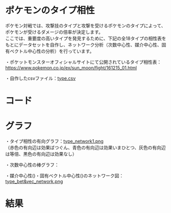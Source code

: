 # ポケモンのタイプ相性
ポケモン対戦では、攻撃技のタイプと攻撃を受けるポケモンのタイプによって、ポケモンが受けるダメージの倍率が決定します。<br>
ここでは、重要度の高いタイプを発見するために、下記の全18タイプの相性表をもとにデータセットを自作し、ネットワーク分析（次数中心性、媒介中心性、固有ベクトル中心性の分析）を行っています。<br>

・ポケットモンスターオフィシャルサイトにて公開されているタイプ相性表：https://www.pokemon.co.jp/ex/sun_moon/fight/161215_01.html <br>

・自作したcsvファイル：[type.csv](type.csv/)

# コード

# グラフ
・タイプ相性の有向グラフ：[type_network1.png](type_network1.png/) <br>
（赤色の有向辺は効果ばつぐん、青色の有向辺は効果いまひとつ、灰色の有向辺は等倍、黒色の有向辺は効果なし）<br>

・次数中心性の棒グラフ：[]()<br>

・媒介中心性()・固有ベクトル中心性()のネットワーク図：[type_bet&vec_network.png](type_bet&vec_network.png/) <br>

# 結果




